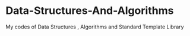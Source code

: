 # Data-Structures-And-Algorithms
My codes of Data Structures , Algorithms and Standard Template Library  

